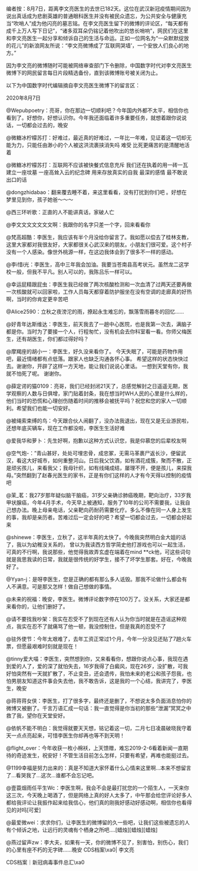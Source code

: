 编者按：8月7日，距离李文亮医生的去世已182天。这位在武汉新冠疫情期间因为说出真话成为悲剧英雄的普通眼科医生并没有被民众遗忘，为公共安全与健康充当“吹哨人”成为他闪亮的墓志铭。在李文亮医生留下的微博的评论区，“每天都有成千上万人写下日记”，“诸多双耳朵仍铭记着他吹出的悠长哨响”，网民们在这里和李文亮医生一起分享和倾诉自己的生活与命运。正如一位网名为“一朵默默绽放的花儿”的新浪网友所说：“李文亮微博成了‘互联网哭墙’，一个安放人们良心的地方。”

因为李文亮的微博随时可能被网络审查部门下令删除，中国数字时代对李文亮医生微博下的网民留言每日片段精选备份，直到该微博账号被关闭为止。 

以下为中国数字时代编辑摘自李文亮医生微博下的留言区：

2020年8月7日

@Wepubpoetry：亮哥，你在那边一切顺利吧？今年国内外都不太平，相信你也看到了。好想你，好想认识你。今年我还面临着许多重要任务，就想着跟你说说话，一切都会过去的，晚安

@微糖冰柠檬苏打：好难过，最近真的好难过，一年比一年难，见证着这一切却无能为力，只能任由渺小的个人被这洪流裹挟消失吗 难受 比死更痛苦的是清醒地活着

@微糖冰柠檬苏打：互联网不应该被快餐式信息充斥 我们还在执着的用一砖一瓦建立一座坟墓 一座高耸入云的纪念碑 用来存放真实的自我 最深的感情 最不敢说出口的话

@dongzhidabao：翻来覆去睡不着，来这里看看，没有打扰到你们吧 。好想在梦里见到你，孩子她爸～～～

@西三环听歌：正直的人不能讲真话，家破人亡

@李文文文文文文文啊：我跟你的名字只差一个字，回来看看你

@梵高超酷：李医生，我应该有半个月没给你留言了。我如愿以偿去了桂林支教，这里大家都对我很友好，大家都很关心武汉来的朋友。小朋友们很可爱。这个村子没有一个人感染。像世外桃源一样，在这边我体会到了很多不一样的感动。

@李i惜i光：李医生，高中三年我会加油。我要当苍南县高考状元。虽然龙二这学校一般，但我不平凡。别人可以的，我陈吕乐一样可以。

@幸运屁精跟屁虫：李医生我已经做了两次核酸检测和一次血清了过两天还要再做一次核酸就可以回家啦，工作人员每天都穿着防护服坐在没有空调的走廊真的好热啊，当时的你肯定更辛苦吧

@Alice2590：立秋之夜滂沱的雨，撩起永生难忘的，飘落雪雨暮冬的回忆……

@好青年达斯维达：李医生，前天我去了一趟中心医院，也是我第一次去，满脑子都是你。当时为了要接一个人，行程匆忙，没有机会去你科室看一看。你师父梅医生，还有胡医生，你们都过得好吗？

@摩羯座的胡小一：李医生，好久没来看你了。 今天失眠了，可能是药物作用吧，最近情绪都有点低落。跟家人也缺乏沟通各怀心事。 希望这样的状态快快过去。谢谢你，开辟了这样一方天地，能让我们说说心里话。 一想到天堂有你，我就不怕死了呢。 谢谢你。

@薛定谔的猫0109：亮哥，我们已经封闭21天了，总感觉解封之日遥遥无期，医学观察的人数与日俱增，家门贴着封条，我在想当时WH人民的心里是什么样的，他们当时的恐慌和心理创伤随着时间的推移会被抚平吗？祝您和您的家人一切顺利。希望我们也能一切安好。

@被绳索束缚的鸟：今天跟合伙人闹翻了，没办法我退出，现在又是无业游民啦，还想年底买辆车，现在工作都没啦，李医生生活好难

@爱我华和萝卜：先生好啊，抱歉以这种方式认识您，我是仰慕您的后辈校友啊

@空气炮-：&#8221;青山甚好，处处可埋忠骨，成忠冢，无需马革裹尸返长沙，便留武汉，看这大好城市，如何重整河山。日后我父饮酒，如有酒花成簇，聚而不散，正是顽劣孩儿，来看我父；我母针织，如有线绳成结，屡理不开，便是孩儿，来探我母。&#8221;突然翻到了赵春光医生的家书，正是有你们这样的人才有今天得以控制的疫情吧

@茉_茗：我27岁那年疑似脑干脑癌，31岁父亲确诊肺癌晚期，靶向治疗，33岁我甲状腺癌，今年4月手术，今天早上被通知，服务了10年的公司不需要我，让我自己想办法。晚上母亲电话，父亲靶向药耐药需要化疗。多么不像在同一人身上发生的事，我却是亲历者。苦难过后一定会好的吧？希望一切都会过去，一切都会好起来

@shinewe：李医生，立秋了，这半年真的太快了。今晚我突然明白金大姐的话了，我以为幼稚没关系的， 曾以为我读西方哲学简史他打游戏也可以一起生活，可真的不行啊，我说那些，他觉得我故弄玄虚在端着在mind **ck他，可这些词句就是我思我读的日常，我就是很传统的好学生，接不了坏学生那套。好在，今晚我好了。

@Yyan-j：是呀李医生，您是正确的都有那么多人诋毁。那我不论做什么都会有人不满意。可是那又怎样！做自己想做的事情。

@未来的祝福：晚安，李医生。微博评论数字停在100万了。没关系，大家还是都来看你的，让他们删好了。

@请不要找我吵架：我实在忍受不了到现在还有人认为你当时就是在造谣这种观点，我实在忍不了就痛骂了他一顿，我没控制住，但是我真的忍受不了

@驻外使节：今年太艰难了，去年工资正常过1个月，今年一分没见还贴了7趟火车票，但愿最艰难时刻就是现在！

@tinny爱大喵：李医生，突然想到你，又来看看你，想跟你说点心事，我现在遇到爱的人了，爱的深了就怕失去，16岁我得了白癜风，现在26岁，没扩散，可我好怕突然有一天就扩散了，不止变丑，还会遗传，我怕未来的老公和孩子怨我，也怕男朋友知道这件事会失去他，我不敢告诉，这是我的一个心结，我讲完了，李医生，晚安

@蒋蒋蒋女侠：李医生，打了很多字，最终还是删了，不想说太多负面消息怕你的微博又被删了。千言万语汇成一句话：我一直觉得是你当初的那些“泄漏”冥冥之中救了我，望你在天堂安好。

@依帆不能不明白：我觉得就要天天想，铭记着这一切，二月七日凌晨破晓我守着天一点点亮起来，可惜李医生你却再也等不到天明！

@flight_over：今年收获一枚小棉袄，上天馈赠，难忘2019-2-6看着新闻一直期待的奇迹发生，祝安好！不管生活目前怎么怎样，只要有希望，再难也能挺过去。

@1199幸福是努力出来的：真是不知道大家怀着什么心情来这里啊…本来不想留言了…看哭我了…这次…谁都不会忘记吧。

@壹蓑烟雨任平生Wc：李医生啊，我会不会是最打扰您的一个陌生人，一天来你这三次，今天晚上喝酒了，但是网络上真的好人太多了，中午那会给您评论好多人都给我评论让我振作起来给我信心，他们真的刚我好感动好感动啊，相信你也看得见的对吗[可爱]

@最爱微wei：求求你们，让李医生的微博留的久一些吧，让我们这些被遗忘的人有个倾诉之地，让远行的灵魂有个栖身之所吧&#8230;.[蜡烛][蜡烛][蜡烛]

@燕过留声zw：李大夫，如果有一天，你的微博不见了，别害怕，别伤心，我们的心里有座不朽的无字碑……晚安 CDS档案\xa0| 李文亮

CDS档案｜新冠病毒事件总汇\xa0


